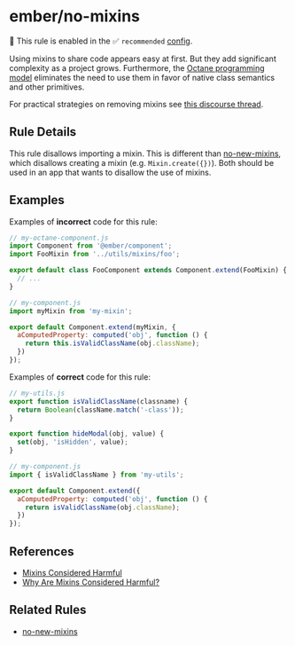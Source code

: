 # ember/no-mixins

💼 This rule is enabled in the ✅ `recommended` [config](https://github.com/ember-cli/eslint-plugin-ember#-configurations).

<!-- end auto-generated rule header -->

Using mixins to share code appears easy at first. But they add significant complexity as a project grows. Furthermore, the [Octane programming model](https://guides.emberjs.com/release/upgrading/current-edition/) eliminates the need to use them in favor of native class semantics and other primitives.

For practical strategies on removing mixins see [this discourse thread](https://discuss.emberjs.com/t/best-way-to-replace-mixins/17395/2).

## Rule Details

This rule disallows importing a mixin. This is different than [no-new-mixins](no-new-mixins.md), which disallows creating a mixin (e.g. `Mixin.create({})`). Both should be used in an app that wants to disallow the use of mixins.

## Examples

Examples of **incorrect** code for this rule:

```js
// my-octane-component.js
import Component from '@ember/component';
import FooMixin from '../utils/mixins/foo';

export default class FooComponent extends Component.extend(FooMixin) {
  // ...
}
```

```js
// my-component.js
import myMixin from 'my-mixin';

export default Component.extend(myMixin, {
  aComputedProperty: computed('obj', function () {
    return this.isValidClassName(obj.className);
  })
});
```

Examples of **correct** code for this rule:

```js
// my-utils.js
export function isValidClassName(classname) {
  return Boolean(className.match('-class'));
}

export function hideModal(obj, value) {
  set(obj, 'isHidden', value);
}
```

```js
// my-component.js
import { isValidClassName } from 'my-utils';

export default Component.extend({
  aComputedProperty: computed('obj', function () {
    return isValidClassName(obj.className);
  })
});
```

## References

- [Mixins Considered Harmful](https://reactjs.org/blog/2016/07/13/mixins-considered-harmful.html)
- [Why Are Mixins Considered Harmful?](https://raganwald.com/2016/07/16/why-are-mixins-considered-harmful.html)

## Related Rules

- [no-new-mixins](no-new-mixins.md)
